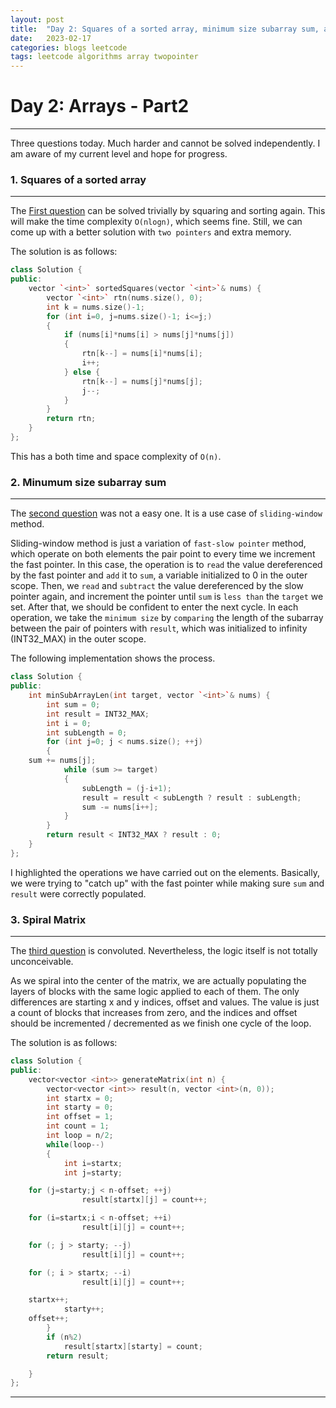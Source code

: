 ```yaml
---
layout: post
title:  "Day 2: Squares of a sorted array, minimum size subarray sum, and spiral matrix"
date:   2023-02-17
categories: blogs leetcode
tags: leetcode algorithms array twopointer
---
```

# Day 2: Arrays - Part2
---

Three questions today. Much harder and cannot be solved independently. I am aware of my current level and hope for progress.

### 1. Squares of a sorted array
---

The [First question](https://leetcode.com/problems/squares-of-a-sorted-array/) can be solved trivially by squaring and sorting again. This will make the time complexity `O(nlogn)`, which seems fine. Still, we can come up with a better solution with `two pointers` and extra memory.

The solution is as follows:

```cpp
class Solution {
public:
    vector `<int>` sortedSquares(vector `<int>`& nums) {
        vector `<int>` rtn(nums.size(), 0);
        int k = nums.size()-1;
        for (int i=0, j=nums.size()-1; i<=j;)
        {
            if (nums[i]*nums[i] > nums[j]*nums[j])
            {
                rtn[k--] = nums[i]*nums[i];
                i++;
            } else {
                rtn[k--] = nums[j]*nums[j];
                j--;
            }
        }
        return rtn;
    }
};
```

This has a both time and space complexity of `O(n)`.

### 2. Minumum size subarray sum
---

The [second question](https://leetcode.com/problems/minimum-size-subarray-sum/) was not a easy one. It is
a use case of `sliding-window` method.

Sliding-window method is just a variation of `fast-slow pointer` method, which operate on both elements the pair point to every time we increment the fast pointer. In this case, the operation is to `read` the value dereferenced by the fast pointer and `add` it to `sum`, a variable initialized to 0 in the outer scope. Then, we `read` and `subtract` the value dereferenced by the slow pointer again, and increment the pointer until `sum` is `less than` the `target` we set. After that, we should be confident to enter the next cycle. In each operation, we take the `minimum size` by `comparing` the length of the subarray between the pair of pointers with `result`, which was initialized to infinity (INT32_MAX) in the outer scope.

The following implementation shows the process.
```cpp
class Solution {
public:
    int minSubArrayLen(int target, vector `<int>`& nums) {
        int sum = 0;
        int result = INT32_MAX;
        int i = 0;
        int subLength = 0;
        for (int j=0; j < nums.size(); ++j)
        {
    sum += nums[j];
            while (sum >= target)
            {
                subLength = (j-i+1);
                result = result < subLength ? result : subLength;
                sum -= nums[i++];
            }
        }
        return result < INT32_MAX ? result : 0;
    }
};
```
I highlighted the operations we have carried out on the elements. Basically, we were trying to "catch up" with the fast pointer while making sure `sum` and `result` were correctly populated.

### 3. Spiral Matrix
---
The [third question](https://leetcode.com/problems/spiral-matrix-ii/) is convoluted. Nevertheless, the logic
itself is not totally unconceivable.

As we spiral into the center of the matrix, we are
actually populating the layers of blocks with the same logic applied to each of them. The only differences are starting x and y indices, offset and values. The value is just a count of blocks that increases from zero, and the indices and offset should be incremented / decremented as we finish one cycle of the loop.

The solution is as follows:

```cpp
class Solution {
public:
    vector<vector <int>> generateMatrix(int n) {
        vector<vector <int>> result(n, vector <int>(n, 0));
        int startx = 0;
        int starty = 0;
        int offset = 1;
        int count = 1;
        int loop = n/2;
        while(loop--)
        {
            int i=startx;
            int j=starty;

    for (j=starty;j < n-offset; ++j)
                result[startx][j] = count++;

    for (i=startx;i < n-offset; ++i)
                result[i][j] = count++;

    for (; j > starty; --j)
                result[i][j] = count++;

    for (; i > startx; --i)
                result[i][j] = count++;

    startx++;
            starty++;
    offset++;
        }
        if (n%2)
            result[startx][starty] = count;
        return result;

    }
};
```
---